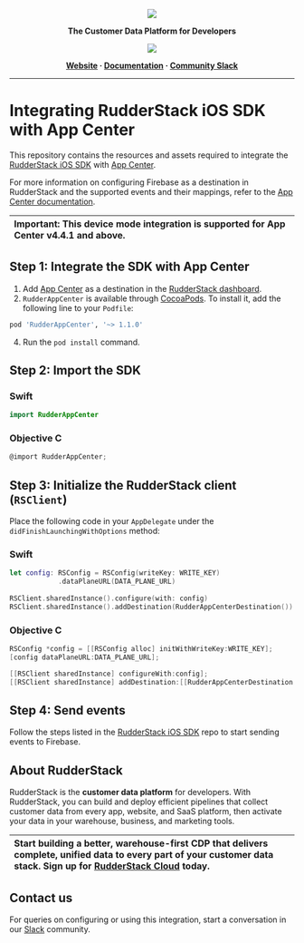 <p align="center">
  <a href="https://rudderstack.com/">
    <img src="https://user-images.githubusercontent.com/59817155/121357083-1c571300-c94f-11eb-8cc7-ce6df13855c9.png">
  </a>
</p>

<p align="center"><b>The Customer Data Platform for Developers</b></p>

<p align="center">
  <a href="https://cocoapods.org/pods/RudderAppCenter">
    <img src="https://img.shields.io/cocoapods/v/RudderAppCenter.svg?style=flat">
    </a>
</p>

<p align="center">
  <b>
    <a href="https://rudderstack.com">Website</a>
    ·
    <a href="https://www.rudderstack.com/docs/stream-sources/rudderstack-sdk-integration-guides/rudderstack-ios-sdk/ios-v2/">Documentation</a>
    ·
    <a href="https://rudderstack.com/join-rudderstack-slack-community">Community Slack</a>
  </b>
</p>

---
# Integrating RudderStack iOS SDK with App Center

This repository contains the resources and assets required to integrate the [RudderStack iOS SDK](https://www.rudderstack.com/docs/stream-sources/rudderstack-sdk-integration-guides/rudderstack-ios-sdk/ios-v2/) with [App Center](https://appcenter.ms/).

For more information on configuring Firebase as a destination in RudderStack and the supported events and their mappings, refer to the [App Center documentation](https://www.rudderstack.com/docs/destinations/continuous-integration/appcenter/).

| Important: This device mode integration is supported for App Center v4.4.1 and above.|
| :---|

## Step 1: Integrate the SDK with App Center

1. Add [App Center](https://appcenter.ms/) as a destination in the [RudderStack dashboard](https://app.rudderstack.com/).
2. `RudderAppCenter` is available through [CocoaPods](https://cocoapods.org). To install it, add the following line to your `Podfile`:

```ruby
pod 'RudderAppCenter', '~> 1.1.0'
```
4. Run the `pod install` command.

## Step 2: Import the SDK

### Swift

```swift
import RudderAppCenter
```

### Objective C

```objectivec
@import RudderAppCenter;
```

## Step 3: Initialize the RudderStack client (`RSClient`)

Place the following code in your `AppDelegate` under the `didFinishLaunchingWithOptions` method:

### Swift

```swift
let config: RSConfig = RSConfig(writeKey: WRITE_KEY)
            .dataPlaneURL(DATA_PLANE_URL)
        
RSClient.sharedInstance().configure(with: config)
RSClient.sharedInstance().addDestination(RudderAppCenterDestination())
```

### Objective C

```objective-c
RSConfig *config = [[RSConfig alloc] initWithWriteKey:WRITE_KEY];
[config dataPlaneURL:DATA_PLANE_URL];

[[RSClient sharedInstance] configureWith:config];
[[RSClient sharedInstance] addDestination:[[RudderAppCenterDestination alloc] init]];
```

## Step 4: Send events

Follow the steps listed in the [RudderStack iOS SDK](https://github.com/rudderlabs/rudder-sdk-ios/tree/master-v2#sending-events) repo to start sending events to Firebase.

## About RudderStack

RudderStack is the **customer data platform** for developers. With RudderStack, you can build and deploy efficient pipelines that collect customer data from every app, website, and SaaS platform, then activate your data in your warehouse, business, and marketing tools.

| Start building a better, warehouse-first CDP that delivers complete, unified data to every part of your customer data stack. Sign up for [RudderStack Cloud](https://app.rudderstack.com/signup?type=freetrial) today. |
| :---|

## Contact us

For queries on configuring or using this integration, start a conversation in our [Slack](https://rudderstack.com/join-rudderstack-slack-community) community.

